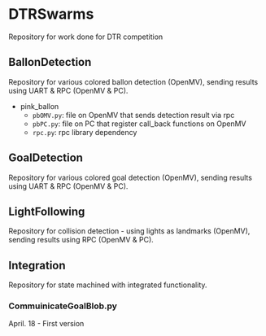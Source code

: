 # DTRSwarms
Repository for work done for DTR competition

## BallonDetection
Repository for various colored ballon detection (OpenMV), sending results using UART & RPC (OpenMV & PC).

- pink_ballon
    - `pbOMV.py`: file on OpenMV that sends detection result via rpc
    - `pbPC.py`: file on PC that register call_back functions on OpenMV
    - `rpc.py`: rpc library dependency

## GoalDetection
Repository for various colored goal detection (OpenMV), sending results using UART & RPC (OpenMV & PC).

## LightFollowing
Repository for collision detection - using lights as landmarks (OpenMV), sending results using RPC (OpenMV & PC).

## Integration
Repository for state machined with integrated functionality.

### CommuinicateGoalBlob.py
April. 18 - First version
